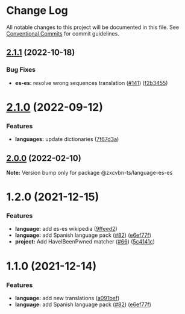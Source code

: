 # Change Log

All notable changes to this project will be documented in this file.
See [Conventional Commits](https://conventionalcommits.org) for commit guidelines.

## [2.1.1](https://github.com/zxcvbn-ts/zxcvbn/compare/@zxcvbn-ts/language-es-es@2.1.0...@zxcvbn-ts/language-es-es@2.1.1) (2022-10-18)


### Bug Fixes

* **es-es:** resolve wrong sequences translation ([#141](https://github.com/zxcvbn-ts/zxcvbn/issues/141)) ([f2b3455](https://github.com/zxcvbn-ts/zxcvbn/commit/f2b345522971c8a08b13d745c8c5f7017ea2b0bf))





# [2.1.0](https://github.com/zxcvbn-ts/zxcvbn/compare/@zxcvbn-ts/language-es-es@2.0.1...@zxcvbn-ts/language-es-es@2.1.0) (2022-09-12)


### Features

* **languages:** update dictionaries ([7f67d3a](https://github.com/zxcvbn-ts/zxcvbn/commit/7f67d3a71ef3b1136fc965c21d9febbfa3e74193))





## [2.0.0](https://github.com/zxcvbn-ts/zxcvbn/compare/@zxcvbn-ts/language-es-es@1.2.0...@zxcvbn-ts/language-es-es@2.0.0) (2022-02-10)

**Note:** Version bump only for package @zxcvbn-ts/language-es-es





# 1.2.0 (2021-12-15)


### Features

* **language:** add es-es wikipedia ([9ffeed2](https://github.com/zxcvbn-ts/zxcvbn/commit/9ffeed21bf2668299707f352ad27e4c068ba4a3b))
* **language:** add Spanish language pack ([#82](https://github.com/zxcvbn-ts/zxcvbn/issues/82)) ([e6ef77f](https://github.com/zxcvbn-ts/zxcvbn/commit/e6ef77f307f9aaec0ff515c4f7ca59b5ef5d72a0))
* **project:** Add HaveIBeenPwned matcher ([#66](https://github.com/zxcvbn-ts/zxcvbn/issues/66)) ([5c4141c](https://github.com/zxcvbn-ts/zxcvbn/commit/5c4141cd34f6566fe753ce76572f74bb8229b414))





# 1.1.0 (2021-12-14)


### Features

* **language:** add new translations ([a091bef](https://github.com/zxcvbn-ts/zxcvbn/commit/a091bef7031bdd92cdf15af9f1b100aab9013d87))
* **language:** add Spanish language pack ([#82](https://github.com/zxcvbn-ts/zxcvbn/issues/82)) ([e6ef77f](https://github.com/zxcvbn-ts/zxcvbn/commit/e6ef77f307f9aaec0ff515c4f7ca59b5ef5d72a0))
